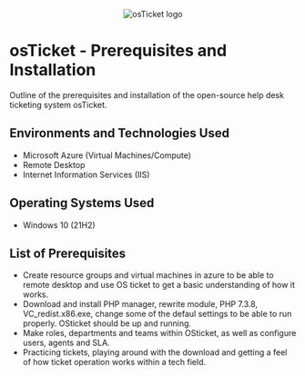 <p align="center">
<img src="https://i.imgur.com/Clzj7Xs.png" alt="osTicket logo"/>
</p>

<h1>osTicket - Prerequisites and Installation</h1>
Outline of the prerequisites and installation of the open-source help desk ticketing system osTicket.<br />


<h2>Environments and Technologies Used</h2>

- Microsoft Azure (Virtual Machines/Compute)
- Remote Desktop
- Internet Information Services (IIS)

<h2>Operating Systems Used </h2>

- Windows 10</b> (21H2)

<h2>List of Prerequisites</h2>

- Create resource groups and virtual machines in azure to be able to remote desktop and use OS ticket to get a basic understanding of how it works. 
- Download and install PHP manager, rewrite module, PHP 7.3.8, VC_redist.x86.exe, change some of the defaul settings to be able to run properly. OSticket should be up and running. 
- Make roles, departments and teams within OSticket, as well as configure users, agents and SLA.
- Practicing tickets, playing around with the download and getting a feel of how ticket operation works within a tech field. 
